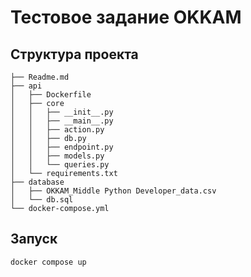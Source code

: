 # Тестовое задание OKKAM

## Структура проекта

```
├── Readme.md
├── api
│   ├── Dockerfile
│   ├── core
│   │   ├── __init__.py
│   │   ├── __main__.py
│   │   ├── action.py
│   │   ├── db.py
│   │   ├── endpoint.py
│   │   ├── models.py
│   │   └── queries.py
│   └── requirements.txt
├── database
│   ├── OKKAM_Middle Python Developer_data.csv
│   └── db.sql
└── docker-compose.yml
```

## Запуск

```bash
docker compose up
```
